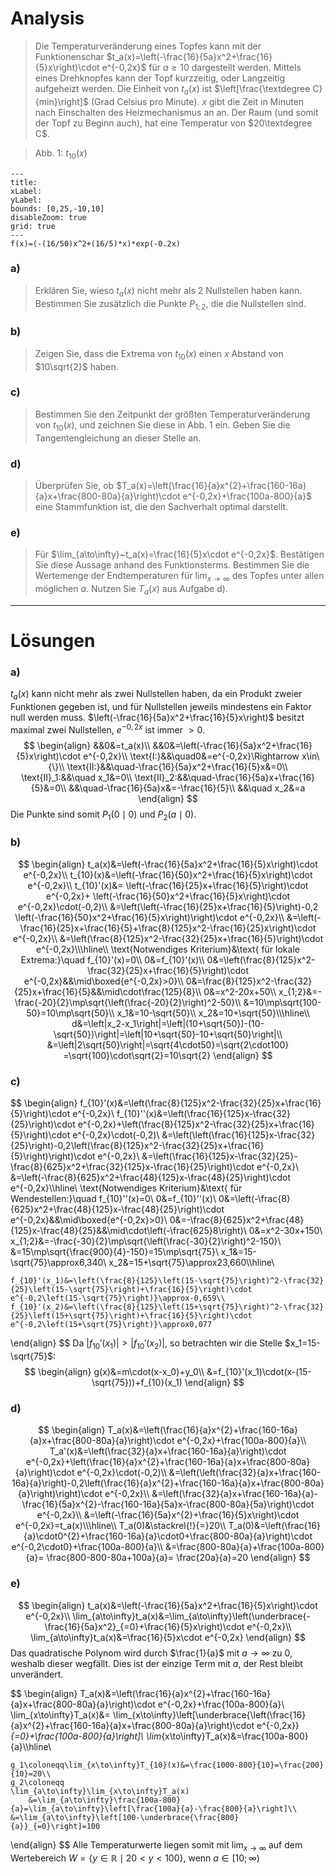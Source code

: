 # Analysis
> Die Temperaturveränderung eines Topfes kann mit der Funktionenschar $t_a(x)=\left(-\frac{16}{5a}x^2+\frac{16}{5}x\right)\cdot e^{-0,2x}$ für $a\ge10$ dargestellt werden. Mittels eines Drehknopfes kann der Topf kurzzeitig, oder Langzeitig aufgeheizt werden. Die Einheit von $t_a(x)$ ist $\left[\frac{\textdegree C}{min}\right]$ (Grad Celsius pro Minute). $x$ gibt die Zeit in Minuten nach Einschalten des Heizmechanismus an an.
> Der Raum (und somit der Topf zu Beginn auch), hat eine Temperatur von $20\textdegree C$.

> Abb. 1: $t_{10}(x)$
```functionplot
---
title: 
xLabel: 
yLabel: 
bounds: [0,25,-10,10]
disableZoom: true
grid: true
---
f(x)=(-(16/50)x^2+(16/5)*x)*exp(-0.2x)
```

### a)
> Erklären Sie, wieso $t_a(x)$ nicht mehr als $2$ Nullstellen haben kann. Bestimmen Sie zusätzlich die Punkte $P_{1;2}$, die die Nullstellen sind.

### b)
> Zeigen Sie, dass die Extrema von $t_{10}(x)$ einen $x$ Abstand von $10\sqrt{2}$ haben.

### c)
> Bestimmen Sie den Zeitpunkt der größten Temperaturveränderung von $t_{10}(x)$, und zeichnen Sie diese in Abb. 1 ein. Geben Sie die Tangentengleichung an dieser Stelle an.

### d)
> Überprüfen Sie, ob $T_a(x)=\left(\frac{16}{a}x^{2}+\frac{160-16a}{a}x+\frac{800-80a}{a}\right)\cdot e^{-0,2x}+\frac{100a-800}{a}$ eine Stammfunktion ist, die den Sachverhalt optimal darstellt.

### e)
> Für $\lim_{a\to\infty}~t_a(x)=\frac{16}{5}x\cdot e^{-0,2x}$. Bestätigen Sie diese Aussage anhand des Funktionsterms.
> Bestimmen Sie die Wertemenge der Endtemperaturen für $\lim_{x\to\infty}$ des Topfes unter allen möglichen $a$. Nutzen Sie $T_a(x)$ aus Aufgabe d).

---
# Lösungen
### a)
$t_a(x)$ kann nicht mehr als zwei Nullstellen haben, da ein Produkt zweier Funktionen gegeben ist, und für Nullstellen jeweils mindestens ein Faktor null werden muss.
$\left(-\frac{16}{5a}x^2+\frac{16}{5}x\right)$ besitzt maximal zwei Nullstellen, $e^{-0,2x}$
ist immer $>0$.
$$
\begin{align}
	&&0&=t_a(x)\\
	&&0&=\left(-\frac{16}{5a}x^2+\frac{16}{5}x\right)\cdot e^{-0,2x}\\
	\text{I:}&&\quad0&=e^{-0,2x}\Rightarrow x\in\{\}\\
	\text{II:}&&\quad-\frac{16}{5a}x^2+\frac{16}{5}x&=0\\
	\text{II}_1:&&\quad x_1&=0\\
	\text{II}_2:&&\quad-\frac{16}{5a}x+\frac{16}{5}&=0\\
	&&\quad-\frac{16}{5a}x&=-\frac{16}{5}\\
	&&\quad x_2&=a
\end{align}
$$
Die Punkte sind somit $P_1(0\mid0)$ und $P_2(a\mid0)$.

### b)
$$
\begin{align}
	t_a(x)&=\left(-\frac{16}{5a}x^2+\frac{16}{5}x\right)\cdot e^{-0,2x}\\
	t_{10}(x)&=\left(-\frac{16}{50}x^2+\frac{16}{5}x\right)\cdot e^{-0,2x}\\
	t_{10}'(x)&=
		\left(-\frac{16}{25}x+\frac{16}{5}\right)\cdot e^{-0,2x}+
		\left(-\frac{16}{50}x^2+\frac{16}{5}x\right)\cdot e^{-0,2x}\cdot(-0,2)\\
		&=\left(\left(-\frac{16}{25}x+\frac{16}{5}\right)-0,2
		\left(-\frac{16}{50}x^2+\frac{16}{5}x\right)\right)\cdot e^{-0,2x}\\
		&=\left(-\frac{16}{25}x+\frac{16}{5}+\frac{8}{125}x^2-\frac{16}{25}x\right)\cdot e^{-0,2x}\\
		&=\left(\frac{8}{125}x^2-\frac{32}{25}x+\frac{16}{5}\right)\cdot e^{-0,2x}\\\hline\\
	\text{Notwendiges Kriterium}&\text{ für lokale Extrema:}\quad f_{10}'(x)=0\\
	0&=f_{10}'(x)\\
	0&=\left(\frac{8}{125}x^2-\frac{32}{25}x+\frac{16}{5}\right)\cdot e^{-0,2x}&&\mid\boxed{e^{-0,2x}>0}\\
	0&=\frac{8}{125}x^2-\frac{32}{25}x+\frac{16}{5}&&\mid\cdot\frac{125}{8}\\
	0&=x^2-20x+50\\
	x_{1;2}&=-\frac{-20}{2}\mp\sqrt{\left(\frac{-20}{2}\right)^2-50}\\
	&=10\mp\sqrt{100-50}=10\mp\sqrt{50}\\
	x_1&=10-\sqrt{50}\\
	x_2&=10+\sqrt{50}\\\hline\\
	d&=\left|x_2-x_1\right|=\left|(10+\sqrt{50})-(10-\sqrt{50})\right|=\left|10+\sqrt{50}-10+\sqrt{50}\right|\\
	&=\left|2\sqrt{50}\right|=\sqrt{4\cdot50}=\sqrt{2\cdot100}
		=\sqrt{100}\cdot\sqrt{2}=10\sqrt{2}
\end{align}
$$

### c)
$$
\begin{align}
	f_{10}'(x)&=\left(\frac{8}{125}x^2-\frac{32}{25}x+\frac{16}{5}\right)\cdot e^{-0,2x}\\
	f_{10}''(x)&=\left(\frac{16}{125}x-\frac{32}{25}\right)\cdot e^{-0,2x}+\left(\frac{8}{125}x^2-\frac{32}{25}x+\frac{16}{5}\right)\cdot e^{-0,2x}\cdot(-0,2)\\
	&=\left(\left(\frac{16}{125}x-\frac{32}{25}\right)-0,2\left(\frac{8}{125}x^2-\frac{32}{25}x+\frac{16}{5}\right)\right)\cdot e^{-0,2x}\\
	&=\left(\frac{16}{125}x-\frac{32}{25}-\frac{8}{625}x^2+\frac{32}{125}x-\frac{16}{25}\right)\cdot e^{-0,2x}\\
	&=\left(-\frac{8}{625}x^2+\frac{48}{125}x-\frac{48}{25}\right)\cdot e^{-0,2x}\\\hline\\
	\text{Notwendiges Kriterium}&\text{ für Wendestellen:}\quad f_{10}''(x)=0\\
	0&=f_{10}''(x)\\
	0&=\left(-\frac{8}{625}x^2+\frac{48}{125}x-\frac{48}{25}\right)\cdot e^{-0,2x}&&\mid\boxed{e^{-0,2x}>0}\\
	0&=-\frac{8}{625}x^2+\frac{48}{125}x-\frac{48}{25}&&\mid\cdot\left(-\frac{625}8\right)\\
	0&=x^2-30x+150\\
	x_{1;2}&=-\frac{-30}{2}\mp\sqrt{\left(\frac{-30}{2}\right)^2-150}\\
	&=15\mp\sqrt{\frac{900}{4}-150}=15\mp\sqrt{75}\\
	x_1&=15-\sqrt{75}\approx6,340\\
	x_2&=15+\sqrt{75}\approx23,660\\\hline\\
	
	f_{10}'(x_1)&=\left(\frac{8}{125}\left(15-\sqrt{75}\right)^2-\frac{32}{25}\left(15-\sqrt{75}\right)+\frac{16}{5}\right)\cdot e^{-0,2\left(15-\sqrt{75}\right)}\approx-0,659\\
	f_{10}'(x_2)&=\left(\frac{8}{125}\left(15+\sqrt{75}\right)^2-\frac{32}{25}\left(15+\sqrt{75}\right)+\frac{16}{5}\right)\cdot e^{-0,2\left(15+\sqrt{75}\right)}\approx0,077
\end{align}
$$
Da $\left|f_{10}'(x_1)\right|>\left|f_{10}'(x_2)\right|$, so betrachten wir die Stelle $x_1=15-\sqrt{75}$:
$$
\begin{align}
	g(x)&=m\cdot(x-x_0)+y_0\\
	&=f_{10}'(x_1)\cdot(x-(15-\sqrt{75}))+f_{10}(x_1)
\end{align}
$$

### d)
$$
\begin{align}
	T_a(x)&=\left(\frac{16}{a}x^{2}+\frac{160-16a}{a}x+\frac{800-80a}{a}\right)\cdot e^{-0,2x}+\frac{100a-800}{a}\\
	T_a'(x)&=\left(\frac{32}{a}x+\frac{160-16a}{a}\right)\cdot e^{-0,2x}+\left(\frac{16}{a}x^{2}+\frac{160-16a}{a}x+\frac{800-80a}{a}\right)\cdot e^{-0,2x}\cdot(-0,2)\\
	&=\left(\left(\frac{32}{a}x+\frac{160-16a}{a}\right)-0,2\left(\frac{16}{a}x^{2}+\frac{160-16a}{a}x+\frac{800-80a}{a}\right)\right)\cdot e^{-0,2x}\\
	&=\left(\frac{32}{a}x+\frac{160-16a}{a}-\frac{16}{5a}x^{2}-\frac{160-16a}{5a}x-\frac{800-80a}{5a}\right)\cdot e^{-0,2x}\\
	&=\left(-\frac{16}{5a}x^{2}+\frac{16}{5}x\right)\cdot e^{-0,2x}=t_a(x)\\\hline\\
	T_a(0)&\stackrel{!}{=}20\\
	T_a(0)&=\left(\frac{16}{a}\cdot0^{2}+\frac{160-16a}{a}\cdot0+\frac{800-80a}{a}\right)\cdot e^{-0,2\cdot0}+\frac{100a-800}{a}\\
	&=\frac{800-80a}{a}+\frac{100a-800}{a}=
		\frac{800-800-80a+100a}{a}=
		\frac{20a}{a}=20
\end{align}
$$

### e)
$$
\begin{align}
	t_a(x)&=\left(-\frac{16}{5a}x^2+\frac{16}{5}x\right)\cdot e^{-0,2x}\\
	\lim_{a\to\infty}t_a(x)&=\lim_{a\to\infty}\left(\underbrace{-\frac{16}{5a}x^2}_{=0}+\frac{16}{5}x\right)\cdot e^{-0,2x}\\
	\lim_{a\to\infty}t_a(x)&=\frac{16}{5}x\cdot e^{-0,2x}
\end{align}
$$
Das quadratische Polynom wird durch $\frac{1}{a}$ mit $a\to\infty$ zu $0$, weshalb dieser wegfällt. Dies ist der einzige Term mit $a$, der Rest bleibt unverändert.

$$
\begin{align}
	T_a(x)&=\left(\frac{16}{a}x^{2}+\frac{160-16a}{a}x+\frac{800-80a}{a}\right)\cdot e^{-0,2x}+\frac{100a-800}{a}\\
	\lim_{x\to\infty}T_a(x)&=
		\lim_{x\to\infty}\left[\underbrace{\left(\frac{16}{a}x^{2}+\frac{160-16a}{a}x+\frac{800-80a}{a}\right)\cdot e^{-0,2x}}_{=0}+\frac{100a-800}{a}\right]\\
	\lim_{x\to\infty}T_a(x)&=\frac{100a-800}{a}\\\hline\\
	
	g_1\coloneqq\lim_{x\to\infty}T_{10}(x)&=\frac{1000-800}{10}=\frac{200}{10}=20\\
	g_2\coloneqq
	\lim_{a\to\infty}\lim_{x\to\infty}T_a(x)
		&=\lim_{a\to\infty}\frac{100a-800}{a}=\lim_{a\to\infty}\left[\frac{100a}{a}-\frac{800}{a}\right]\\
	&=\lim_{a\to\infty}\left[100-\underbrace{\frac{800}{a}}_{=0}\right]=100
\end{align}
$$
Alle Temperaturwerte liegen somit mit $\lim_{x\to\infty}$ auf dem Wertebereich $W=\{y\in\mathbb{R}\mid20<y<100\}$, wenn $a\in\left[10;\infty\right)$